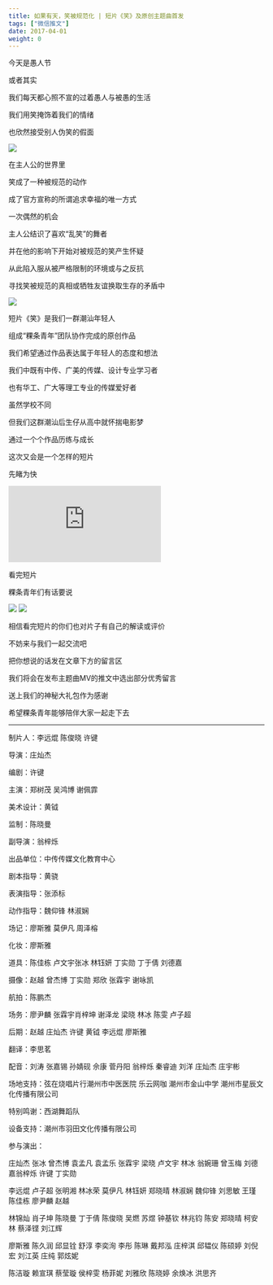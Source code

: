 ```yaml
---
title: 如果有天，笑被规范化 | 短片《笑》及原创主题曲首发
tags: ["微信推文"]
date: 2017-04-01
weight: 0
---
```

今天是愚人节

或者其实

我们每天都心照不宣的过着愚人与被愚的生活

我们用笑掩饰着我们的情绪

也欣然接受别人伪笑的假面

![](http://mmbiz.qpic.cn/mmbiz_jpg/kLF9qLYLB1UiaT46mtTjTYoPVtrxjAIdJAQeKjibib74WLtHVMSZAebE3lia7hJFGPrRQic39BXeK13ibSFicUkKSqbaA/640?wx_fmt=jpeg&tp=webp&wxfrom=5&wx_lazy=1&wx_co=1)

在主人公的世界里

笑成了一种被规范的动作

成了官方宣称的所谓追求幸福的唯一方式

一次偶然的机会

主人公结识了喜欢“乱笑”的舞者

并在他的影响下开始对被规范的笑产生怀疑

从此陷入服从被严格限制的环境或与之反抗

寻找笑被规范的真相或牺牲友谊换取生存的矛盾中

![](http://mmbiz.qpic.cn/mmbiz_jpg/kLF9qLYLB1XIPjmqu7o808DpDh7FWxud0mxdRaxo1KN84wMibulgKiaq5cPjxnicrWOAaVJjIFNKksMgJkibWN5HBA/640?wx_fmt=jpeg&tp=webp&wxfrom=5&wx_lazy=1&wx_co=1)

短片《笑》是我们一群潮汕年轻人

组成“粿条青年”团队协作完成的原创作品

我们希望通过作品表达属于年轻人的态度和想法

我们中既有中传、广美的传媒、设计专业学习者

也有华工、广大等理工专业的传媒爱好者

虽然学校不同

但我们这群潮汕后生仔从高中就怀揣电影梦

通过一个个作品历练与成长

这次又会是一个怎样的短片

先睹为快

<iframe frameborder="0" src="https://v.qq.com/txp/iframe/player.html?vid=b0389y14r3z" allowFullScreen="true"></iframe>

看完短片

粿条青年们有话要说

![](http://mmbiz.qpic.cn/mmbiz_png/kLF9qLYLB1UiaT46mtTjTYoPVtrxjAIdJX6GHhztDK4qcC4KwPgu5l3POy2IQASnjcbJI5E20iaJtRib8SIDRDgdw/640?wx_fmt=png&tp=webp&wxfrom=5&wx_lazy=1&wx_co=1)
![](http://mmbiz.qpic.cn/mmbiz_png/kLF9qLYLB1UiaT46mtTjTYoPVtrxjAIdJTGvlH06b1Tcicvoq11uFqnzAMBGqPibfG0H6BwAKzNibH95GVpDTmYmicw/640?wx_fmt=png&tp=webp&wxfrom=5&wx_lazy=1&wx_co=1)

相信看完短片的你们也对片子有自己的解读或评价

不妨来与我们一起交流吧

把你想说的话发在文章下方的留言区

我们将会在发布主题曲MV的推文中选出部分优秀留言

送上我们的神秘大礼包作为感谢

希望粿条青年能够陪伴大家一起走下去

---
制片人：李远焜  陈俊晓  许键

导演：庄灿杰

编剧：许键

主演：郑树茂 吴鸿博 谢佩霏

美术设计：黄钺

监制：陈晓曼

副导演：翁梓烁

出品单位：中传传媒文化教育中心

剧本指导：黄骁

表演指导：张添标

动作指导：魏仰锋  林淑娴

场记：廖斯雅 莫伊凡  周泽榕

化妆：廖斯雅

道具：陈佳栋 卢文宇张冰 林钰妍 丁实勋 丁于倩 刘德嘉

摄像：赵越 曾杰博 丁实勋 郑欣 张霖宇 谢咏凯

航拍：陈鹏杰

场务：廖尹麟 张霖宇肖梓坤 谢泽龙 梁晓 林冰 陈雯 卢子超

后期：赵越 庄灿杰 许键 黄钺 李远焜 廖斯雅 

翻译：李思茗

配音：刘涛 张嘉锡 孙婧砚 佘康 菅丹阳 翁梓烁 秦睿迪 刘洋 庄灿杰 庄宇彬

场地支持：弦在烧唱片行潮州市中医医院 乐云网咖 潮州市金山中学 潮州市星辰文化传播有限公司

特别鸣谢：西湖舞蹈队

设备支持：潮州市羽田文化传播有限公司   

参与演出：

庄灿杰 张冰 曾杰博 袁孟凡 袁孟乐 张霖宇 梁晓 卢文宇 林冰 翁婉珊 曾玉梅 刘德嘉翁梓烁 许键 丁实勋 

李远焜 卢子超 张明湘 林冰荣 莫伊凡 林钰妍 郑晓晴 林淑娴 魏仰锋 刘思敏 王瑾 陈佳栋 廖尹麟 赵越 

林锦灿 肖子坤  陈晓曼 丁于倩 陈俊晓 吴燃 苏煜  钟基钦 林兆钧 陈安 郑晓晴 柯安林 蔡泽铿 刘江辉 

廖斯雅 陈久润 邱显铨 舒淳 李奕洵 李彤 陈琳 戴邦泓 庄梓淇 邱韫仪 陈硕婷 刘倪宏 刘江英 庄纯 郭炫妮 

陈洁璇 赖宣琪 蔡莹璇 侯梓雯 杨菲妮 刘雅欣 陈晓婷 余焕冰 洪思齐